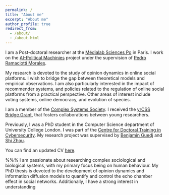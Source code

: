```yaml
---
permalink: /
title: "About me"
excerpt: "About me"
author_profile: true
redirect_from: 
  - /about/
  - /about.html
---
```


I am a Post-doctoral researcher at the [Médialab Sciences Po](https://medialab.sciencespo.fr/en/) in Paris. I work on the [AI-Political Machinies](https://medialab.sciencespo.fr/activites/ai-political-machine/) project under the supervision of [Pedro Ramaciotti Morales](https://pedroramaciotti.github.io/).

My research is devoted to the study of opinion dynamics in online social platforms. I wish to bridge the gap between theoretical models and empirical observations. I am also particularly interested in the impact of recommender systems, and policies related to the regulation of online social platforms from a practical perspective. Other areas of interest include voting systems, online democracy, and evolution of species. 

I am a member of the [Complex Systems Society](https://cssociety.org/home). I received the [yrCSS Bridge Grant](http://yrcss.cssociety.org/bridge-grants/), that fosters collaborations between young researchers.

Previously, I was a PhD student in the Computer Science department of University College London. I was part of the [Centre for Doctoral Training in Cybersecurity](https://www.ucl.ac.uk/computer-science/study/postgraduate-research/centre-doctoral-training-cybersecurity). My research project was supervised by [Benjamin Guedj](https://bguedj.github.io/) and [Shi Zhou](https://wp.cs.ucl.ac.uk/shizhou/).

You can find an updated CV [here](../files/mycv.pdf).

%%% I am passionate about researching complex sociological and biological systems, with my primary focus being on human behaviour. My PhD thesis is devoted to the development of opinion dynamics and information diffusion models to quantify and control the echo chamber effect in social networks. Additionally, I have a strong interest in understanding